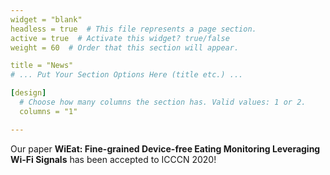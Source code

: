 ```yaml
---
widget = "blank"
headless = true  # This file represents a page section.
active = true  # Activate this widget? true/false
weight = 60  # Order that this section will appear.

title = "News"
# ... Put Your Section Options Here (title etc.) ...

[design]
  # Choose how many columns the section has. Valid values: 1 or 2.
  columns = "1"

---
```


Our paper **WiEat: Fine-grained Device-free Eating Monitoring Leveraging Wi-Fi Signals** has been accepted to ICCCN 2020!